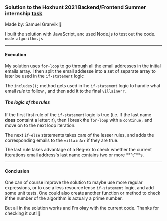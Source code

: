 ### Solution to the Hoxhunt 2021 Backend/Frontend Summer internship [task](https://hunters.hoxhunt.com/#/challenge)
Made by: Samuel Granvik 👋

I built the solution with JavaScript, and used Node.js to test out the code. `node algorithm.js`

------------
#### Execution

My solution uses `for-loop` to go through all the email addresses in the initial emails array. I then split the email addresse into a set of separate array to later be used in the `if-statement` logic.

The `includes();` method gets used in the `if-statement` logic to handle what email *rule* to follow , and then add it to the final `villainArr`.

##### The logic of the rules

If the first first rule of the `if-statement` logic is true (i.e. If the last name **does**  containt a letter: **r**), then I break the `for-loop` with a `continue;` and move on to the next loop iteration.

The next `if-else` statements takes care of the lesser rules, and adds the corresponding emails to the `villainArr` if they are true.

The last rule takes advantage of a Reg-ex to check whether the current itterations email address's last name contains two or more **"t"**s. 

------------
#### Conclusion

One can of course improve the solution to maybe use more regular expressions, or to use a less resource tense `if-statement` logic, and add some unit tests. 
One could also create another function or method to check if the number of the algorithm is actually a prime number. 

But all in the solution works and I'm okay with the current code. 
Thanks for checking it out! 🙏
